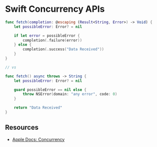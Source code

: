 # Swift Concurrency APIs

```swift 
func fetch(completion: @escaping (Result<String, Error>) -> Void) {
    let possibleError: Error? = nil

    if let error = possibleError {
        completion(.failure(error))
    } else {
        completion(.success("Data Received"))
    }
}

// vs

func fetch() async throws -> String {
    let possibleError: Error? = nil

    guard possibleError == nil else {
        throw NSError(domain: "any error", code: 0)
    }

    return "Data Received"
}
```

## Resources 

* [Apple Docs: Concurrency](https://developer.apple.com/documentation/swift/swift_standard_library/concurrency)
